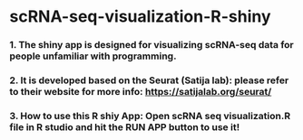 # scRNA-seq-visualization-R-shiny
### 1. The  shiny app is designed for visualizing scRNA-seq data for people unfamiliar with programming.
### 2. It is developed based on the Seurat (Satija lab): please refer to their website for more info: https://satijalab.org/seurat/
### 3. How to use this R shiy App: Open scRNA seq visualization.R file in R studio and hit the RUN APP button to use it!

